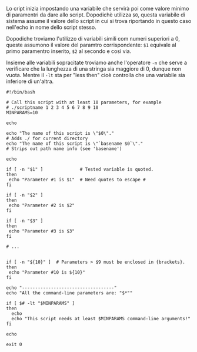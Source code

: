 Lo cript inizia impostando una variabile che servirà poi come valore minimo di paramentri da dare allo 
script. Dopodichè utilizza `$0`, questa variabile di sistema assume il valore dello script in cui si trova 
riportando in questo caso nell'echo in nome dello script stesso.   

Dopodiche troviamo l'utilizzo di variabili simili com numeri superiori a 0, queste assumono il valore del 
paramtro corrispondente: `$1` equivale al primo paramentro inserito, `$2` al secondo e così via.

Insieme alle variabili sopracitate troviamo anche l'operatore `-n` che serve a verificare che la lunghezza di 
una stringa sia maggiore di 0, dunque non vuota. Mentre il `-lt` sta per "less then" cioè controlla che una variabile
sia inferiore di un'altra.

```
#!/bin/bash
 
# Call this script with at least 10 parameters, for example
# ./scriptname 1 2 3 4 5 6 7 8 9 10
MINPARAMS=10
 
echo
 
echo "The name of this script is \"$0\"."
# Adds ./ for current directory
echo "The name of this script is \"`basename $0`\"."
# Strips out path name info (see 'basename')
 
echo
 
if [ -n "$1" ]              # Tested variable is quoted.
then
 echo "Parameter #1 is $1"  # Need quotes to escape #
fi
 
if [ -n "$2" ]
then
 echo "Parameter #2 is $2"
fi
 
if [ -n "$3" ]
then
 echo "Parameter #3 is $3"
fi
 
# ...
 
 
if [ -n "${10}" ]  # Parameters > $9 must be enclosed in {brackets}.
then
 echo "Parameter #10 is ${10}"
fi
 
echo "-----------------------------------"
echo "All the command-line parameters are: "$*""
 
if [ $# -lt "$MINPARAMS" ]
then
  echo
  echo "This script needs at least $MINPARAMS command-line arguments!"
fi 
 
echo
 
exit 0
```

